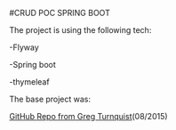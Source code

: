 #CRUD POC SPRING BOOT

The project is using the following tech:

-Flyway

-Spring boot

-thymeleaf


The base project was:

[GitHub Repo from Greg Turnquist](https://github.com/spring-guides/gs-serving-web-content )(08/2015)




